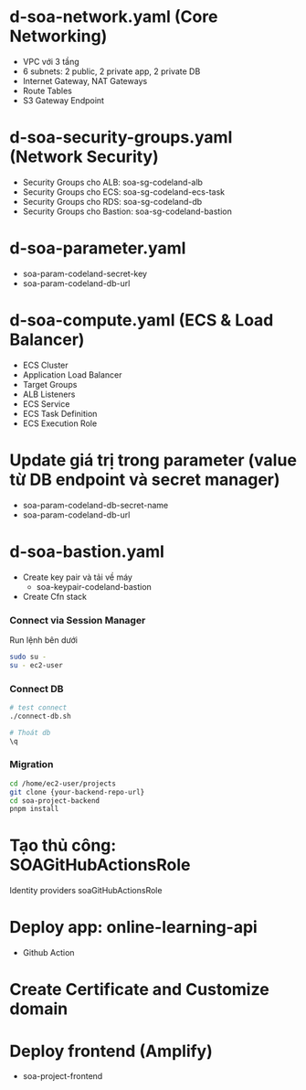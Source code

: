 # d-soa-network.yaml (Core Networking)
- VPC với 3 tầng
- 6 subnets: 2 public, 2 private app, 2 private DB
- Internet Gateway, NAT Gateways
- Route Tables
- S3 Gateway Endpoint

# d-soa-security-groups.yaml (Network Security)
- Security Groups cho ALB: soa-sg-codeland-alb
- Security Groups cho ECS: soa-sg-codeland-ecs-task
- Security Groups cho RDS: soa-sg-codeland-db
- Security Groups cho Bastion: soa-sg-codeland-bastion

<!-- # DB thủ công
- soa-rds-codeland-db -->

# d-soa-parameter.yaml
- soa-param-codeland-secret-key
- soa-param-codeland-db-url

# d-soa-compute.yaml (ECS & Load Balancer)	
- ECS Cluster
- Application Load Balancer
- Target Groups
- ALB Listeners
- ECS Service
- ECS Task Definition
- ECS Execution Role

# Update giá trị trong parameter (value từ DB endpoint và secret manager)
- soa-param-codeland-db-secret-name
- soa-param-codeland-db-url

# d-soa-bastion.yaml
- Create key pair và tải về máy
    - soa-keypair-codeland-bastion
- Create Cfn stack

### Connect via Session Manager
Run lệnh bên dưới

```bash
sudo su -
su - ec2-user
```

### Connect DB
```bash
# test connect
./connect-db.sh

# Thoát db
\q
```

### Migration
```bash
cd /home/ec2-user/projects
git clone {your-backend-repo-url}
cd soa-project-backend
pnpm install
```

# Tạo thủ công: SOAGitHubActionsRole	
Identity providers
soaGitHubActionsRole

# Deploy app: online-learning-api	
- Github Action

# Create Certificate and Customize domain

# Deploy frontend (Amplify)	
- soa-project-frontend
